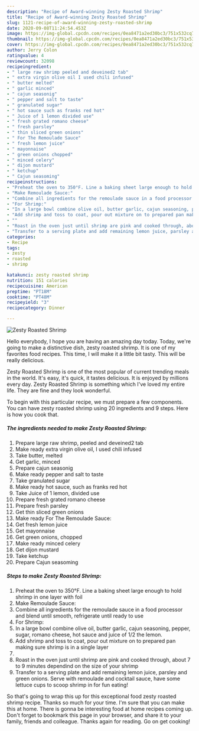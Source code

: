 ```yaml
---
description: "Recipe of Award-winning Zesty Roasted Shrimp"
title: "Recipe of Award-winning Zesty Roasted Shrimp"
slug: 1121-recipe-of-award-winning-zesty-roasted-shrimp
date: 2020-09-08T11:24:54.453Z
image: https://img-global.cpcdn.com/recipes/0ea8471a2ed30bc3/751x532cq70/zesty-roasted-shrimp-recipe-main-photo.jpg
thumbnail: https://img-global.cpcdn.com/recipes/0ea8471a2ed30bc3/751x532cq70/zesty-roasted-shrimp-recipe-main-photo.jpg
cover: https://img-global.cpcdn.com/recipes/0ea8471a2ed30bc3/751x532cq70/zesty-roasted-shrimp-recipe-main-photo.jpg
author: Jerry Colon
ratingvalue: 4
reviewcount: 32098
recipeingredient:
- " large raw shrimp peeled and deveined2 tab"
- " extra virgin olive oil I used chili infused"
- " butter melted"
- " garlic minced"
- " cajun seasonig"
- " pepper and salt to taste"
- " granulated sugar"
- " hot sauce such as franks red hot"
- " Juice of 1 lemon divided use"
- " fresh grated romano cheese"
- " fresh parsley"
- " thin sliced green onions"
- " For The Remoulade Sauce"
- " fresh lemon juice"
- " mayonnaise"
- " green onions chopped"
- " minced celery"
- " dijon mustard"
- " ketchup"
- " Cajun seasoming"
recipeinstructions:
- "Preheat the oven to 350°F. Line a baking sheet large enough to hold shrimp in one layer with foil"
- "Make Remoulade Sauce:"
- "Combine all ingredients for the remoulade sauce in a food processor and blend until smooth, refrigerate until ready to use"
- "For Shrimp:"
- "In a large bowl combine olive oil, butter garlic, cajun seasoning, pepper, sugar, romano cheese, hot sauce and juice of 1/2 the lemon."
- "Add shrimp and toss to coat, pour out mixture on to prepared pan making sure shrimp is in a single layer"
- ""
- "Roast in the oven just until shrimp are pink and cooked through, about 7 to 9 minutes dependind on the size of your shrimp"
- "Transfer to a serving plate and add remaining lemon juice, parsley and green onions. Serve with remoulade and cocktail sauce, have some lettuce cups to scoop shrimp in for fun eating!"
categories:
- Recipe
tags:
- zesty
- roasted
- shrimp

katakunci: zesty roasted shrimp 
nutrition: 151 calories
recipecuisine: American
preptime: "PT18M"
cooktime: "PT48M"
recipeyield: "3"
recipecategory: Dinner

---
```



![Zesty Roasted Shrimp](https://img-global.cpcdn.com/recipes/0ea8471a2ed30bc3/751x532cq70/zesty-roasted-shrimp-recipe-main-photo.jpg)

Hello everybody, I hope you are having an amazing day today. Today, we're going to make a distinctive dish, zesty roasted shrimp. It is one of my favorites food recipes. This time, I will make it a little bit tasty. This will be really delicious.



Zesty Roasted Shrimp is one of the most popular of current trending meals in the world. It's easy, it's quick, it tastes delicious. It is enjoyed by millions every day. Zesty Roasted Shrimp is something which I've loved my entire life. They are fine and they look wonderful.


To begin with this particular recipe, we must prepare a few components. You can have zesty roasted shrimp using 20 ingredients and 9 steps. Here is how you cook that.

<!--inarticleads1-->

##### The ingredients needed to make Zesty Roasted Shrimp:

1. Prepare  large raw shrimp, peeled and deveined2 tab
1. Make ready  extra virgin olive oil, I used chili infused
1. Take  butter, melted
1. Get  garlic, minced
1. Prepare  cajun seasonig
1. Make ready  pepper and salt to taste
1. Take  granulated sugar
1. Make ready  hot sauce, such as franks red hot
1. Take  Juice of 1 lemon, divided use
1. Prepare  fresh grated romano cheese
1. Prepare  fresh parsley
1. Get  thin sliced green onions
1. Make ready  For The Remoulade Sauce:
1. Get  fresh lemon juice
1. Get  mayonnaise
1. Get  green onions, chopped
1. Make ready  minced celery
1. Get  dijon mustard
1. Take  ketchup
1. Prepare  Cajun seasoming




<!--inarticleads2-->

##### Steps to make Zesty Roasted Shrimp:

1. Preheat the oven to 350°F. Line a baking sheet large enough to hold shrimp in one layer with foil
1. Make Remoulade Sauce:
1. Combine all ingredients for the remoulade sauce in a food processor and blend until smooth, refrigerate until ready to use
1. For Shrimp:
1. In a large bowl combine olive oil, butter garlic, cajun seasoning, pepper, sugar, romano cheese, hot sauce and juice of 1/2 the lemon.
1. Add shrimp and toss to coat, pour out mixture on to prepared pan making sure shrimp is in a single layer
1. 
1. Roast in the oven just until shrimp are pink and cooked through, about 7 to 9 minutes dependind on the size of your shrimp
1. Transfer to a serving plate and add remaining lemon juice, parsley and green onions. Serve with remoulade and cocktail sauce, have some lettuce cups to scoop shrimp in for fun eating!




So that's going to wrap this up for this exceptional food zesty roasted shrimp recipe. Thanks so much for your time. I'm sure that you can make this at home. There is gonna be interesting food at home recipes coming up. Don't forget to bookmark this page in your browser, and share it to your family, friends and colleague. Thanks again for reading. Go on get cooking!
